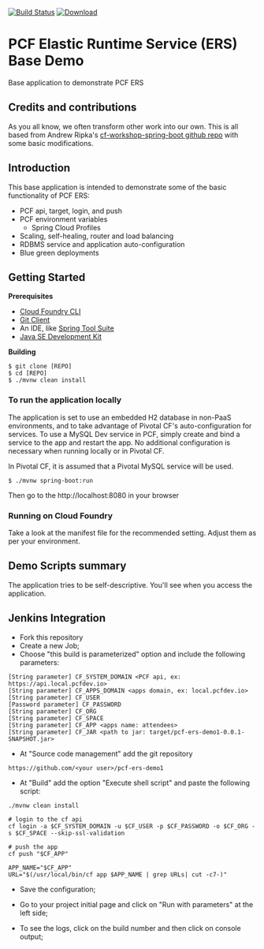 [![Build Status](https://travis-ci.org/mborges-pivotal/pcf-ers-demo1.svg?branch=master)](https://travis-ci.org/mborges-pivotal/pcf-ers-demo1)
[ ![Download](https://api.bintray.com/packages/mborges-pivotal/generic/pcf-ers-demo1/images/download.svg) ](https://bintray.com/mborges-pivotal/generic/pcf-ers-demo1/_latestVersion)

# PCF Elastic Runtime Service (ERS) Base Demo
Base application to demonstrate PCF ERS

## Credits and contributions
As you all know, we often transform other work into our own. This is all based from Andrew Ripka's [cf-workshop-spring-boot github repo](https://github.com/pivotal-cf-workshop/cf-workshop-spring-boot) with some basic modifications.

## Introduction
This base application is intended to demonstrate some of the basic functionality of PCF ERS:

* PCF api, target, login, and push
* PCF environment variables
  * Spring Cloud Profiles
* Scaling, self-healing, router and load balancing
* RDBMS service and application auto-configuration
* Blue green deployments

## Getting Started

**Prerequisites**
- [Cloud Foundry CLI](http://info.pivotal.io/p0R00I0eYJ011dAUCN06lR2)
- [Git Client](http://info.pivotal.io/i1RI0AUe6gN00C010l12J0R)
- An IDE, like [Spring Tool Suite](http://info.pivotal.io/f00RC0N0lh01eU21IAJ260R)
- [Java SE Development Kit](http://info.pivotal.io/n0I60i3021AN0JU0le10CRR)

**Building**
```
$ git clone [REPO]
$ cd [REPO]
$ ./mvnw clean install
``` 

### To run the application locally
The application is set to use an embedded H2 database in non-PaaS environments, and to take advantage of Pivotal CF's auto-configuration for services. To use a MySQL Dev service in PCF, simply create and bind a service to the app and restart the app. No additional configuration is necessary when running locally or in Pivotal CF.

In Pivotal CF, it is assumed that a Pivotal MySQL service will be used.

```
$ ./mvnw spring-boot:run
```

Then go to the http://localhost:8080 in your browser

### Running on Cloud Foundry
Take a look at the manifest file for the recommended setting. Adjust them as per your environment.

## Demo Scripts summary
The application tries to be self-descriptive. You'll see when you access the application.

## Jenkins Integration

* Fork this repository
* Create a new Job;
* Choose "this build is parameterized" option and include the following parameters:

```
[String parameter] CF_SYSTEM_DOMAIN <PCF api, ex: https://api.local.pcfdev.io>
[String parameter] CF_APPS_DOMAIN <apps domain, ex: local.pcfdev.io>
[String parameter] CF_USER 
[Password parameter] CF_PASSWORD
[String parameter] CF_ORG
[String parameter] CF_SPACE
[String parameter] CF_APP <apps name: attendees>
[String parameter] CF_JAR <path to jar: target/pcf-ers-demo1-0.0.1-SNAPSHOT.jar>
```

* At "Source code management" add the git repository

```
https://github.com/<your user>/pcf-ers-demo1
```

* At "Build" add the option "Execute shell script" and paste the following script:

```
./mvnw clean install

# login to the cf api
cf login -a $CF_SYSTEM_DOMAIN -u $CF_USER -p $CF_PASSWORD -o $CF_ORG -s $CF_SPACE --skip-ssl-validation

# push the app
cf push "$CF_APP" 

APP_NAME="$CF_APP"
URL="$(/usr/local/bin/cf app $APP_NAME | grep URLs| cut -c7-)"
```

* Save the configuration;

* Go to your project initial page and click on "Run with parameters" at the left side;

* To see the logs, click on the build number and then click on console output;
